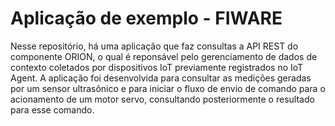 # Aplicação de exemplo - FIWARE
Nesse repositório, há uma aplicação que faz consultas a API REST do componente ORION, o qual é reponsável pelo gerenciamento de dados de contexto coletados por dispositivos IoT previamente registrados no IoT Agent. A aplicação foi desenvolvida para consultar as medições geradas por um sensor ultrasônico e para iniciar o fluxo de envio de comando para o acionamento de um motor servo, consultando posteriormente o resultado para esse comando.




